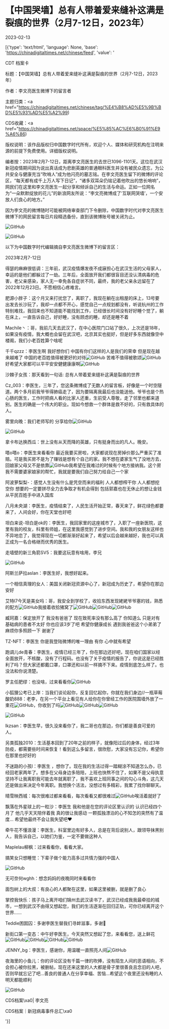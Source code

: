 # 【中国哭墙】总有人带着爱来缝补这满是裂痕的世界（2月7-12日，2023年）

2023-02-13

[{'type': 'text/html', 'language': None, 'base': 'https://chinadigitaltimes.net/chinese/feed', 'value': '

CDT 档案卡

标题：【中国哭墙】总有人带着爱来缝补这满是裂痕的世界（2月7-12日，2023年）

作者：李文亮医生微博下的留言者

主题归类：<a href="https://chinadigitaltimes.net/chinese/tag/%E4%B8%AD%E5%9B%BD%E5%93%AD%E5%A2%99)

CDS收藏：<a href="https://chinadigitaltimes.net/space/%E5%85%AC%E6%B0%91%E9%A6%86)

版权说明：该作品版权归中国数字时代所有，欢迎个人、媒体和研究机构在注明来源的前提下免费使用。详细版权说明。





编者按：2023年2月7-12日，距离李文亮医生的去世已1096-1101天。这位在武汉新冠疫情期间因为说出真话成为悲剧英雄的普通眼科医生并没有被民众遗忘，为公共安全与健康充当“吹哨人”成为他闪亮的墓志铭。在李文亮医生留下的微博的评论区，“每天都有成千上万人写下日记”，“诸多双耳朵仍铭记着他吹出的悠长哨响”，网民们在这里和李文亮医生一起分享和倾诉自己的生活与命运。正如一位网名为“一朵默默绽放的花儿”的新浪网友所说：“李文亮微博成了‘互联网哭墙’，一个安放人们良心的地方。”

因为李文亮的微博随时可能被网络审查部门下令删除，中国数字时代对李文亮医生微博下的网民留言每日片段精选备份，直到该微博账号被关闭为止。

![GitHub](https://chinadigitaltimes.net/chinese/files/2020/03/Screenshot-2020-03-13-10.48.21.png)

![GitHub](https://chinadigitaltimes.net/chinese/files/2020/03/Screenshot-2020-03-15-11.01.33.png)

以下为中国数字时代编辑摘自李文亮医生微博下的留言区：

2023年2月7-12日

得瑟的麻麻很低调：三年前，武汉疫情爆发夜不成寐担心在武汉生活的父母家人，幸运的是他们都躲过了一劫。三年后，全面放开我们都很盲目还没认清病毒的危害，老父亲感染，家人无一幸免各自症状不同，最终，我的老父亲永远留在了2022年12月23日。不愿相信心疼难言。

肥源小胖子：这个月又来打扰您了，离职了，我现在躺在出租屋的床上，13号要出发去长沙玩了，我却一点都不开心，感觉自己一点规划都没有，听说杭州的工作特别难找，我回来也不知道能不能找到工作，已经很长时间没有好好睡个觉了，躺在床上，一直告诉自己，好好睡，没有顾虑的睡，却还是睡不着

Machile丶：哥，我前几天去武汉了，在中心医院门口站了很久，上次还是18年，如果没有疫情，我大概也会留在武汉吧，北京其实也挺好，但是好多东西就像空中楼阁，我们小老百姓算个啥呢

千千qzzz：李医生啊 我好想你们 中国有你们这样的人是我们的荣幸 但是现在越来越难了 中国的老百姓值得被更好的对待![GitHub](https://chinadigitaltimes.net/chinese/files/2023/02/post-692856-63e9906ac528c.png) 苦难不值得被歌颂![GitHub](https://chinadigitaltimes.net/chinese/files/2023/02/post-692856-63e9906ac528c.png) 好希望大家都可以平平安安健健康康啊![GitHub](https://chinadigitaltimes.net/chinese/files/2023/02/post-692856-63e9906ac528c.png)

沙棘子女孩：那天看到一句话: 总有人带着爱来缝补这满是裂痕的世界

Cz_003：李医生，三年了，您这条微博成了无数人的留言板，好像是一个时空隧道。两个多月前我爷爷得肺癌走了，因为要隔离我最后也没能送他。爷爷也是个热心肠的医生，工作时把病人看的比家人还重，生前受人尊敬，走了邻里也都来道别。医生的确是一个伟大的职业。现如今想救一个群体是救不好的，只有救具体的人。

雾里向晚：我们老师写的 分享给你![GitHub](https://chinadigitaltimes.net/chinese/files/2023/02/post-692856-63e777ab4f0a3.png)

![GitHub](https://chinadigitaltimes.net/chinese/files/2023/02/image-1676113822113.png)

拿卡布达换西瓜：世上没有从天而降的英雄，只有挺身而出的凡人。晚安。

嗒o嗒o：李医生来看看你 最近我要买房啦，大家都说现在房掉价那么严重买了准赔。可是我买房不是为了赚钱是想有个自己的家。我不想在婆家生气了没地方去，回娘家父母又不是依靠![GitHub](https://chinadigitaltimes.net/chinese/files/2023/02/post-692856-63e9906ae4430.png)我希望在我难过的时候有个地方接纳我。这个房我不需要婆家娘家的帮忙，我就是要我们自己努力给自己一个家

阿波萝梨梨-：感觉人生没有什么是凭空而来的福利 人人都想榨干你 人人都想挖空你 想要的一定要拼尽全力去争取才有机会得到 包括郭嘉也在无休止的想让金钱从平民百姓手中进入国库

八月未央湖：李医生，疫情结束了，人民生活开始正常，春天来了，鲜花绿色都要来了，人间会好，你在天堂也好吧

坦白来说-坦白是ok的：李医生，我回家里的这座城市了，入职了一座新医院，这里有我的校友，科里有师姐，在这里我感觉到了进步空间。我和我的女朋友这样也不异地恋了，我觉得现在一切都渐渐好起来了，希望以后会越来越好，我也可以真正成为一名合格继而优秀的医生。

走墙壁的新三角箭SV5：我要这玩意有啥用，李兄

![GitHub](https://chinadigitaltimes.net/chinese/files/2023/02/image-1676116760745.png)

阿斯兰萨拉aslan：李医生好，我想好起来。

一个相信真理的女人：美国关闭新冠资源中心了，新冠成为历史了，希望你在那边安好

艾特l7今天是美女吗：哥，我安全到学校了，收拾东西发现姥姥爷爷塞的钱，熟悉的配方![GitHub](https://chinadigitaltimes.net/chinese/files/2023/02/post-692856-63e9906aeed2c.png)我接着收拾猪窝了![GitHub](https://chinadigitaltimes.net/chinese/files/2023/02/post-692856-63e9906b064f1.png)![GitHub](https://chinadigitaltimes.net/chinese/files/2023/02/post-692856-63e9906b064f1.png)![GitHub](https://chinadigitaltimes.net/chinese/files/2023/02/post-692856-63e9906b064f1.png)

臧珂嘉：保定放开了 我没有爸爸了 现在致死率没有那么高了 你知道么 只是对有基础病的患者不太好 你也应该3岁了吧 希望你健康成长 遇到我爸爸这个小弟弟了 麻烦你多照顾一下 谢谢了

TZ-NFT：李医生 你是我登陆微博的唯一理由 有你 心中就有希望

跑调儿de青春：李医生，疫情已经三年了，你在那边还好吧，现在咱们国家以经全面放开，不核酸，没有了行程码。也没有了关于疫情的报告了，你说这是已经胜利了吗？但大家还都戴口罩，口罩还和以前一样摘不下来。疫情到底怎么样了。也没法和你说清楚。

罗主任肥缪：也没啥，过来看看你![GitHub](https://chinadigitaltimes.net/chinese/files/2023/02/post-692856-63e9906b2786e.png)

小狐狸公考已上岸：当我们谈论起你，反复回忆起你，你就在我们身边//一瓶草莓酸奶888：老李，在另一个平台上看见有人给你在你曾经工作的医院围墙外放了一束花![GitHub](https://chinadigitaltimes.net/chinese/files/2023/02/post-692856-63e9906b32e2e.png)，你收到了吗![GitHub](https://chinadigitaltimes.net/chinese/files/2023/02/post-692856-63e9906ae4430.png)![GitHub](https://chinadigitaltimes.net/chinese/files/2023/02/post-692856-63e9906ae4430.png)![GitHub](https://chinadigitaltimes.net/chinese/files/2023/02/post-692856-63e9906ae4430.png)

![GitHub](https://chinadigitaltimes.net/chinese/files/2023/02/image-1676245741882.png)

lkzsan：李医生早，很久没来看你了，我二哥也在那边，你们都是善良可爱的人。

另类孤独2010：生活基本回到了20年之前的样子，就像阳过后的身体，经过3年防疫，都需要些时间来恢复！看到这么多留言，很欣慰，大家没有忘记你，希望你在那里也好好的

不迷路的小孩l：李医生 ，想你了。现在我的生活过得一踏糊涂不知道怎么办，已经回老家两年了。想多在父母身边多陪陪，上班也快熬不住了，如果不是父母执意坚持不让我离职我可能去年就离职了，我不喜欢上班同事之间的勾心斗角，这几天还是做出来决定今年离职。我想换个活法，没想过有多精彩，我累了找你聊聊天。

晴雪映西城：每次很难过都来看看，每次看看又都很难过![GitHub](https://chinadigitaltimes.net/chinese/files/2023/02/post-692856-63e9906ac528c.png)唉活着就好了

飘落在外星球上的一粒沙：李医生 我和他是在您的评论区里认识的 认识已经四个月了 他几乎天天陪伴着我 真的很让我感动 一颗孤独漂泊的心不知怎的突然有了温度… 希望他最终不会让我失望吧♥️

牵牛花不懂浪漫：李医生，科室里边有好多人，总是在背后说别人，跟领导抹黑别人，我告诉自己，以她们为鉴，一定不要做这种人

Maplelau柳枫：过来看看你，看看大家。

搞笑女只想睡觉：下辈子做个能力高多过共情力强的中国人

![GitHub](https://chinadigitaltimes.net/chinese/files/2023/02/image-1676245932533.png)

无可奈何wghh：想念妈妈的夜晚同时来看看你

面包树上的大叔：有良心的人都聚在这里，如果这里被删，就是删了良心

掌控我快乐：孩子马上离开咱们锦州去武汉读书了，武汉已经成我我最牵挂的城市，一想到武汉不由得又想起您，我们的生活逐渐在回归正轨，可你已经离开这个世界……

Teddie困囡囚：多谢李医生替我们寻衅滋事，多谢🙏

新街口第一变态：中午好李医生，今天突然又想起了您，来看看您，送上鲜花![GitHub](https://chinadigitaltimes.net/chinese/files/2023/02/post-692856-63e9906b69140.png)![GitHub](https://chinadigitaltimes.net/chinese/files/2023/02/post-692856-63e9906b69140.png)![GitHub](https://chinadigitaltimes.net/chinese/files/2023/02/post-692856-63e9906b69140.png)![GitHub](https://chinadigitaltimes.net/chinese/files/2023/02/post-692856-63e9906b69140.png)

JENNY_bg：李医生，感谢你，用温暖一直照亮人间![GitHub](https://chinadigitaltimes.net/chinese/files/2023/02/post-692856-63e9906b2786e.png)

夜海里的小鱼儿：你的评论区没有千篇一律的吹捧，没有陌生人间的恶语相向，不会担心被你拉黑，被删帖，现在还来这里的人大都是骨子里很善良且念旧的人吧，否则早就忘记了吧…善良的普通人在分享幸福、苦恼…希望这个夜里还没有睡的人明天都能顺利



![GitHub](https://chinadigitaltimes.net/chinese/files/2020/03/37-150x150.jpg)

CDS档案\xa0| 李文亮

CDS档案｜新冠病毒事件总汇\xa0

'}]